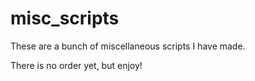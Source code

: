 # misc_scripts
These are a bunch of miscellaneous scripts I have made. 

There is no order yet, but enjoy! 
